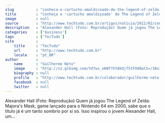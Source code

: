 ```yaml
---
slug          : "conheca-o-cartucho-amaldicoado-de-the-legend-of-zelda-majoras-mask"
title         : "Conheça o 'cartucho amaldiçoado' de The Legend of Zelda: Majora’s Mask"
image         : null
source        : "http://www.techtudo.com.br/artigos/noticia/2012/02/conheca-o-cartucho-amaldicoado-de-legend-zelda-majoras-mask.html"
description   : "Alexander Hall (Foto: Reprodução) Quem já jogou The Legend of Zelda: Majora's Mask, game lançado para o Nintendo 64 em 2000, sabe que o título já é um tanto sombrio por si só. Isso inspirou o jovem Alexander Hall, um..."
categories    : ['business']
tags          : ['TecTudo']
site          :
    title     : "TecTudo"
    url       : "http://www.techtudo.com.br"
    locale    : "pt_BR"
author        :
    name      : "Guilherme Neto"
    image     : "http://s2.glbimg.com/Yd7ws_oKWT7XYAkOjf5tFOd0wtI=/30x30/s2.glbimg.com/Lj8tQlVMt-1Ms1R9UD9GyFR5aEU=/140x140/s.glbimg.com/po/tt2/f/original/2013/11/12/logo_cc_140_6.png"
    biography : null
    profile   : "http://www.techtudo.com.br/colaborador/guilherme-neto.html"
    facebook  : null
    twitter   : null
---
```


Alexander Hall (Foto: Reprodução) Quem já jogou The Legend of Zelda: Majora's Mask, game lançado para o Nintendo 64 em 2000, sabe que o título já é um tanto sombrio por si só. Isso inspirou o jovem Alexander Hall, um...
